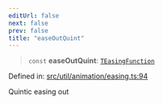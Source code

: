 ```yaml
---
editUrl: false
next: false
prev: false
title: "easeOutQuint"
---
```


> `const` **easeOutQuint**: [`TEasingFunction`](/api/fabric/namespaces/util/type-aliases/teasingfunction/)

Defined in: [src/util/animation/easing.ts:94](https://github.com/fabricjs/fabric.js/blob/8206f10a405480a7ba988ff6cfdde6412c1f13f8/src/util/animation/easing.ts#L94)

Quintic easing out
